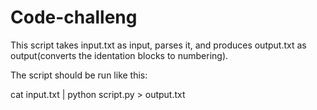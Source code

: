 # Code-challeng

This script takes input.txt as input, parses it, and produces output.txt as output(converts the identation blocks to numbering).

The script should be run like this:
 
cat input.txt | python script.py > output.txt
